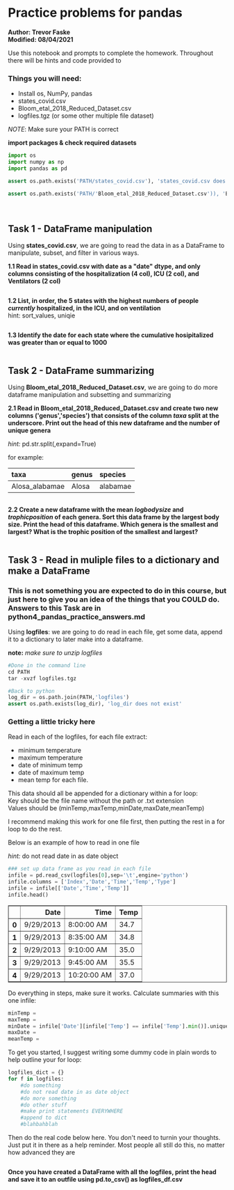 # Practice problems for pandas
**Author: Trevor Faske  
Modified: 08/04/2021**
<br>

Use this notebook and prompts to complete the homework. Throughout there will be hints and code provided to

### Things you will need:
- Install os, NumPy, pandas
- states_covid.csv
- Bloom_etal_2018_Reduced_Dataset.csv
- logfiles.tgz (or some other multiple file dataset)

*NOTE*: Make sure your PATH is correct

**import packages & check required datasets**


```python
import os
import numpy as np
import pandas as pd
```


```python
assert os.path.exists('PATH/states_covid.csv'), 'states_covid.csv does not exist' 
```


```python
assert os.path.exists('PATH/'Bloom_etal_2018_Reduced_Dataset.csv')), 'Bloom_etal_2018_Reduced_Dataset.csv does not exist'
```

</br>

## Task 1 - DataFrame manipulation

Using **states_covid.csv**, we are going to read the data in as a DataFrame to manipulate, subset, and filter in various ways. 

**1.1 Read in states_covid.csv with date as a "date" dtype, and only columns consisting of the hospitalization (4 col), ICU (2 col), and Ventilators (2 col)**


```python

```

**1.2 List, in order, the 5 states with the highest numbers of people *currently* hospitalized, in the ICU, and on ventilation**  
hint: sort_values, uniqie


```python

```

**1.3 Identify the date for each state where the cumulative hosipitalized was greater than or equal to 1000**


```python

```

## Task 2 - DataFrame summarizing

Using **Bloom_etal_2018_Reduced_Dataset.csv**, we are going to do more dataframe manipulation and subsetting and summarizing  

**2.1 Read in Bloom_etal_2018_Reduced_Dataset.csv and create two new columns ('genus','species') that consists of the column *taxa* split at the underscore. Print out the head of this new dataframe and the number of unique genera**   

*hint:* pd.str.split(,expand=True)

for example:

| taxa | genus | species 
| :------ | :-- | :--- 
| Alosa_alabamae | Alosa | alabamae


```python

```

**2.2 Create a new dataframe with the mean *logbodysize* and *trophicposition* of each genera. Sort this data frame by the largest body size. Print the head of this dataframe. Which genera is the smallest and largest? What is the trophic position of the smallest and largest?**


```python

```

## Task 3 - Read in muliple files to a dictionary and make a DataFrame

### This is not something you are expected to do in this course, but just here to give you an idea of the things that you COULD do. Answers to this Task are in python4_pandas_practice_answers.md


Using **logfiles**: we are going to do read in each file, get some data, append it to a dictionary to later make into a dataframe. 

**note:** *make sure to unzip logfiles*  
```python
#Done in the command line
cd PATH
tar -xvzf logfiles.tgz
```
``` python
#Back to python  
log_dir = os.path.join(PATH,'logfiles')
assert os.path.exists(log_dir), 'log_dir does not exist' 
```

### Getting a little tricky here

Read in each of the logfiles, for each file extract:
- minimum temperature
- maximum temperature
- date of minimum temp 
- date of maximum temp 
- mean temp for each file. 

This data should all be appended for a dictionary within a for loop:    
Key should be the file name without the path or .txt extension  
Values should be (minTemp,maxTemp,minDate,maxDate,meanTemp)

I recommend making this work for one file first, then putting the rest in a for loop to do the rest.  

Below is an example of how to read in one file

*hint:* do not read date in as date object


```python
### set up data frame as you read in each file
infile = pd.read_csv(logfiles[0],sep='\t',engine='python')
infile.columns = ['Index','Date','Time','Temp','Type']
infile = infile[['Date','Time','Temp']]
infile.head()
```




<div>
<table border="1" class="dataframe">
  <thead>
    <tr style="text-align: right;">
      <th></th>
      <th>Date</th>
      <th>Time</th>
      <th>Temp</th>
    </tr>
  </thead>
  <tbody>
    <tr>
      <th>0</th>
      <td>9/29/2013</td>
      <td>8:00:00 AM</td>
      <td>34.7</td>
    </tr>
    <tr>
      <th>1</th>
      <td>9/29/2013</td>
      <td>8:35:00 AM</td>
      <td>34.8</td>
    </tr>
    <tr>
      <th>2</th>
      <td>9/29/2013</td>
      <td>9:10:00 AM</td>
      <td>35.0</td>
    </tr>
    <tr>
      <th>3</th>
      <td>9/29/2013</td>
      <td>9:45:00 AM</td>
      <td>35.5</td>
    </tr>
    <tr>
      <th>4</th>
      <td>9/29/2013</td>
      <td>10:20:00 AM</td>
      <td>37.0</td>
    </tr>
  </tbody>
</table>
</div>



Do everything in steps, make sure it works. Calculate summaries with this one infile:

```python
minTemp =   
maxTemp =  
minDate = infile['Date'][infile['Temp'] == infile['Temp'].min()].unique()[0] #use this for minDate,maxDate  
maxDate =   
meanTemp =   
```

To get you started, I suggest writing some dummy code in plain words to help outline your for loop:


```python
logfiles_dict = {}  
for f in logfiles:  
    #do something   
    #do not read date in as date object  
    #do more something   
    #do other stuff  
    #make print statements EVERYWHERE  
    #append to dict  
    #blahbahblah
```

Then do the real code below here. You don't need to turnin your thoughts. Just put it in there as a help reminder. Most people all still do this, no matter how advanced they are


```python

```

**Once you have created a DataFrame with all the logfiles, print the head and save it to an outfile using pd.to_csv() as logfiles_df.csv** 


```python

```
